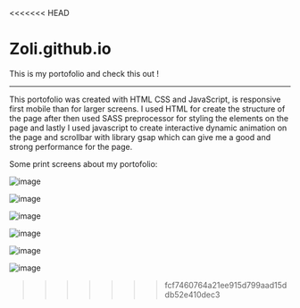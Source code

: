 <<<<<<< HEAD
# Zoli.github.io
This is my portofolio and check this out !

---

This portofolio was created with HTML CSS and JavaScript, is responsive first mobile than for larger screens. I used HTML for create the structure of the page after then used SASS preprocessor for styling the elements on the page and lastly I used javascript to create interactive dynamic animation on the page and scrollbar with library gsap which can give me a good and strong performance for the page.

Some print screens about my portofolio:

![image](https://user-images.githubusercontent.com/29379418/115538370-79660f00-a2a4-11eb-92a1-757b989f67da.png)

![image](https://user-images.githubusercontent.com/29379418/115539788-107f9680-a2a6-11eb-91af-860b6a34b827.png)

![image](https://user-images.githubusercontent.com/29379418/115539864-28571a80-a2a6-11eb-8ddc-6b06800e7447.png)

![image](https://user-images.githubusercontent.com/29379418/115539992-4755ac80-a2a6-11eb-9535-a8e1c354ac99.png)

![image](https://user-images.githubusercontent.com/29379418/115540043-56d4f580-a2a6-11eb-8a01-7d48c9e75041.png)

![image](https://user-images.githubusercontent.com/29379418/115540088-62282100-a2a6-11eb-9e36-a0d4c697976b.png)


>>>>>>> fcf7460764a21ee915d799aad15ddb52e410dec3

